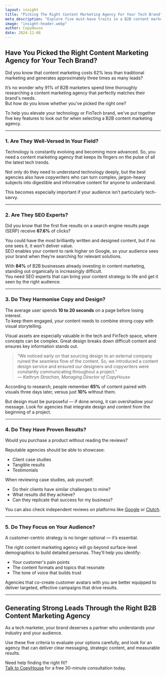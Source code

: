 ```yaml
---
layout: insight
title: "Picking The Right Content Marketing Agency For Your Tech Brand"
meta_description: "Explore five must-have traits in a B2B content marketing agency to ensure your technology brand attracts, engages and converts the right audience."
image: "insight-header.webp"
author: CopyHouse
date: 2024-12-08
---
```


## Have You Picked the Right Content Marketing Agency for Your Tech Brand?

Did you know that content marketing costs 62% less than traditional marketing and generates approximately three times as many leads?

It’s no wonder why 91% of B2B marketers spend time thoroughly researching a content marketing agency that perfectly matches their brand's needs.  
But how do you know whether you’ve picked the right one?  

To help you elevate your technology or FinTech brand, we’ve put together five key features to look out for when selecting a B2B content marketing agency.  

---

### 1. Are They Well-Versed In Your Field?

Technology is constantly evolving and becoming more advanced. So, you need a content marketing agency that keeps its fingers on the pulse of all the latest tech trends.  

Not only do they need to understand technology deeply, but the best agencies also have copywriters who can turn complex, jargon-heavy subjects into digestible and informative content for anyone to understand.  

This becomes especially important if your audience isn’t particularly tech-savvy.

---

### 2. Are They SEO Experts?

Did you know that the first five results on a search engine results page (SERP) receive **67.6%** of clicks?

You could have the most brilliantly written and designed content, but if no one sees it, it won’t deliver value.  
SEO enables your content to rank higher on Google, so your audience sees your brand when they’re searching for relevant solutions.

With **84%** of B2B businesses already investing in content marketing, standing out organically is increasingly difficult.  
You need SEO experts that can bring your content strategy to life and get it seen by the right audience.

---

### 3. Do They Harmonise Copy and Design?

The average user spends **10 to 20 seconds** on a page before losing interest.  
To keep them engaged, your content needs to combine strong copy with visual storytelling.

Visual assets are especially valuable in the tech and FinTech space, where concepts can be complex. Great design breaks down difficult content and ensures key information stands out.

> “We noticed early on that sourcing design to an external company ruined the seamless flow of the content. So, we introduced a content design service and ensured our designers and copywriters were constantly communicating throughout a project.”  
> — *Kathryn Strachan, Managing Director of CopyHouse*

According to research, people remember **65%** of content paired with visuals three days later, versus just **10%** without them.

But design must be purposeful — if done wrong, it can overshadow your message. Look for agencies that integrate design and content from the beginning of a project.

---

### 4. Do They Have Proven Results?

Would you purchase a product without reading the reviews?

Reputable agencies should be able to showcase:

- Client case studies  
- Tangible results  
- Testimonials  

When reviewing case studies, ask yourself:

- Do their clients have similar challenges to mine?  
- What results did they achieve?  
- Can they replicate that success for my business?

You can also check independent reviews on platforms like [Google](https://www.google.com) or [Clutch](https://clutch.co).

---

### 5. Do They Focus on Your Audience?

A customer-centric strategy is no longer optional — it’s essential.

The right content marketing agency will go beyond surface-level demographics to build detailed personas. They’ll help you identify:

- Your customer's pain points  
- The content formats and topics that resonate  
- The tone of voice that builds trust  

Agencies that co-create customer avatars with you are better equipped to deliver targeted, effective campaigns that drive results.

---

## Generating Strong Leads Through the Right B2B Content Marketing Agency

As a tech marketer, your brand deserves a partner who understands your industry and your audience.

Use these five criteria to evaluate your options carefully, and look for an agency that can deliver clear messaging, strategic content, and measurable results.

Need help finding the right fit?  
[Talk to CopyHouse](https://www.copyhouse.io/contact) for a free 30-minute consultation today.
